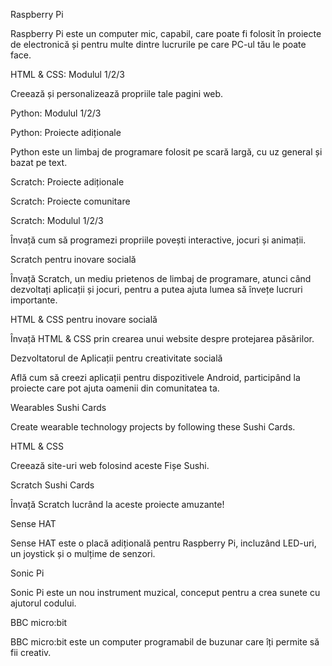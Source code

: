 Raspberry Pi

Raspberry Pi este un computer mic, capabil, care poate fi folosit în proiecte de electronică și pentru multe dintre lucrurile pe care PC-ul tău le poate face.

HTML & CSS: Modulul 1/2/3

Creează și personalizează propriile tale pagini web.

Python: Modulul 1/2/3

Python: Proiecte adiționale

Python este un limbaj de programare folosit pe scară largă, cu uz general și bazat pe text.

Scratch: Proiecte adiționale

Scratch: Proiecte comunitare

Scratch: Modulul 1/2/3

Învață cum să programezi propriile povești interactive, jocuri și animații.

Scratch pentru inovare socială

Învață Scratch, un mediu prietenos de limbaj de programare, atunci când dezvoltați aplicații și jocuri, pentru a putea ajuta lumea să învețe lucruri importante.

HTML & CSS pentru inovare socială

Învață HTML & CSS prin crearea unui website despre protejarea păsărilor.

Dezvoltatorul de Aplicații pentru creativitate socială

Află cum să creezi aplicații pentru dispozitivele Android, participând la proiecte care pot ajuta oamenii din comunitatea ta.

Wearables Sushi Cards

Create wearable technology projects by following these Sushi Cards.

HTML & CSS

Creează site-uri web folosind aceste Fișe Sushi.

Scratch Sushi Cards

Învață Scratch lucrând la aceste proiecte amuzante!

Sense HAT

Sense HAT este o placă adițională pentru Raspberry Pi, incluzând LED-uri, un joystick și o mulțime de senzori.

Sonic Pi

Sonic Pi este un nou instrument muzical, conceput pentru a crea sunete cu ajutorul codului.

BBC micro:bit

BBC micro:bit este un computer programabil de buzunar care îți permite să fii creativ.